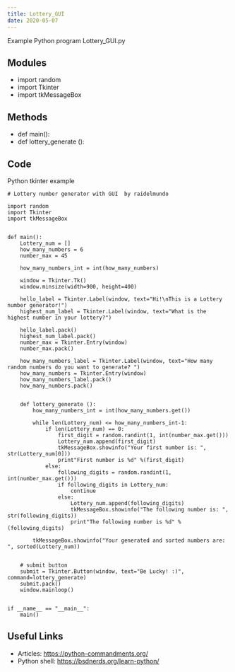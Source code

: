 ```yaml
---
title: Lottery_GUI
date: 2020-05-07
---
```

Example Python program Lottery_GUI.py

## Modules

* import random
* import Tkinter
* import tkMessageBox

## Methods

* def main():
* def lottery_generate ():

## Code

Python tkinter example

    # Lottery number generator with GUI  by raidelmundo
    
    import random
    import Tkinter
    import tkMessageBox
    
    
    def main():
        Lottery_num = []
        how_many_numbers = 6
        number_max = 45
    
        how_many_numbers_int = int(how_many_numbers)
    
        window = Tkinter.Tk()
        window.minsize(width=900, height=400)
    
        hello_label = Tkinter.Label(window, text="Hi!\nThis is a Lottery number generator!")
        highest_num_label = Tkinter.Label(window, text="What is the highest number in your lottery?")
    
        hello_label.pack()
        highest_num_label.pack()
        number_max = Tkinter.Entry(window)
        number_max.pack()
    
        how_many_numbers_label = Tkinter.Label(window, text="How many random numbers do you want to generate? ")
        how_many_numbers = Tkinter.Entry(window)
        how_many_numbers_label.pack()
        how_many_numbers.pack()
    
    
        def lottery_generate ():
            how_many_numbers_int = int(how_many_numbers.get())
    
            while len(Lottery_num) <= how_many_numbers_int-1:
                if len(Lottery_num) == 0:
                    first_digit = random.randint(1, int(number_max.get()))
                    Lottery_num.append(first_digit)
                    tkMessageBox.showinfo("Your first number is: ", str(Lottery_num[0]))
                    print"First number is %d" %(first_digit)
                else:
                    following_digits = random.randint(1, int(number_max.get()))
                    if following_digits in Lottery_num:
                        continue
                    else:
                        Lottery_num.append(following_digits)
                        tkMessageBox.showinfo("The following number is: ", str(following_digits))
                        print"The following number is %d" %(following_digits)
    
            tkMessageBox.showinfo("Your generated and sorted numbers are: ", sorted(Lottery_num))
    
    
        # submit button
        submit = Tkinter.Button(window, text="Be Lucky! :)", command=lottery_generate)
        submit.pack()
        window.mainloop()
    
    
    if __name__ == "__main__":
        main()

## Useful Links

- Articles: https://python-commandments.org/
- Python shell: https://bsdnerds.org/learn-python/
